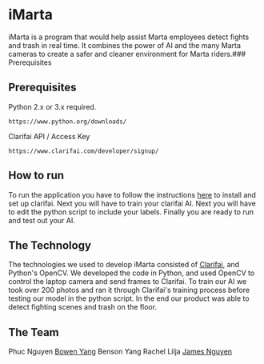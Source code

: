 # iMarta
iMarta is a program that would help assist Marta employees detect fights and trash in real time. It combines the power of AI and the many Marta cameras to create a safer and cleaner environment for Marta riders.### Prerequisites

## Prerequisites
Python 2.x or 3.x required.

```
https://www.python.org/downloads/
```

Clarifai API / Access Key

```
https://www.clarifai.com/developer/signup/
```

## How to run
To run the application you have to follow the instructions [here](https://clarifai-python.readthedocs.io/en/latest/install/) to install and set up clarifai. Next you will have to train your clarifai AI. Next you will have to edit the python script to include your labels. Finally you are ready to run and test out your AI.
## The Technology
The technologies we used to develop iMarta consisted of [Clarifai](https://www.clarifai.com/), and Python's OpenCV. We developed the code in Python, and used OpenCV to control the laptop camera and send frames to Clarifai. To train our AI we took over 200 photos and ran it through Clarifai's training process before testing our model in the python script. In the end our product was able to detect fighting scenes and trash on the floor.
## The Team
Phuc Nguyen
[Bowen Yang](https://github.com/byang9)
Benson Yang
Rachel Lilja
[James Nguyen](https://github.com/chamewin)

